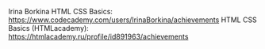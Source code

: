 Irina Borkina
HTML CSS Basics: https://www.codecademy.com/users/IrinaBorkina/achievements
HTML CSS Basics (HTMLacademy): https://htmlacademy.ru/profile/id891963/achievements

